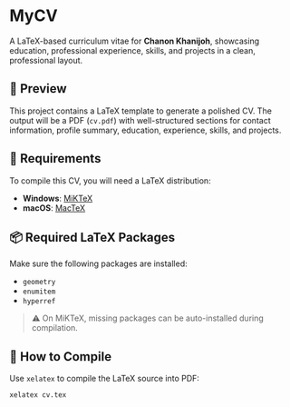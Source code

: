 # MyCV

A LaTeX-based curriculum vitae for **Chanon Khanijoh**, showcasing education, professional experience, skills, and projects in a clean, professional layout.

## 📄 Preview

This project contains a LaTeX template to generate a polished CV. The output will be a PDF (`cv.pdf`) with well-structured sections for contact information, profile summary, education, experience, skills, and projects.

## 🧰 Requirements

To compile this CV, you will need a LaTeX distribution:

- **Windows**: [MiKTeX](https://miktex.org/download)
- **macOS**: [MacTeX](http://www.tug.org/mactex/)

## 📦 Required LaTeX Packages

Make sure the following packages are installed:

- `geometry`
- `enumitem`
- `hyperref`

> ⚠️ On MiKTeX, missing packages can be auto-installed during compilation.

## 🚀 How to Compile

Use `xelatex` to compile the LaTeX source into PDF:

```bash
xelatex cv.tex